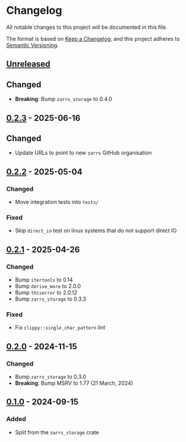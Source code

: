 # Changelog

All notable changes to this project will be documented in this file.

The format is based on [Keep a Changelog](https://keepachangelog.com/en/1.0.0/),
and this project adheres to [Semantic Versioning](https://semver.org/spec/v2.0.0.html).

## [Unreleased]

## Changed
- **Breaking**: Bump `zarrs_storage` to 0.4.0

## [0.2.3] - 2025-06-16

## Changed
- Update URLs to point to new `zarrs` GitHub organisation

## [0.2.2] - 2025-05-04

### Changed
- Move integration tests into `tests/`

### Fixed
- Skip `direct_io` test on linux systems that do not support direct IO

## [0.2.1] - 2025-04-26

### Changed
- Bump `itertools` to 0.14
- Bump `derive_more` to 2.0.0
- Bump `thiserror` to 2.0.12
- Bump `zarrs_storage` to 0.3.3

### Fixed
- Fix `clippy::single_char_pattern` lint

## [0.2.0] - 2024-11-15

### Changed
 - Bump `zarrs_storage` to 0.3.0
 - **Breaking**: Bump MSRV to 1.77 (21 March, 2024)

## [0.1.0] - 2024-09-15

### Added
 - Split from the `zarrs_storage` crate

[unreleased]: https://github.com/zarrs/zarrs/compare/zarrs_filesystem-v0.2.3...HEAD
[0.2.3]: https://github.com/LDeakin/zarrs/releases/tag/zarrs_filesystem-v0.2.3
[0.2.2]: https://github.com/LDeakin/zarrs/releases/tag/zarrs_filesystem-v0.2.2
[0.2.1]: https://github.com/LDeakin/zarrs/releases/tag/zarrs_filesystem-v0.2.1
[0.2.0]: https://github.com/LDeakin/zarrs/releases/tag/zarrs_filesystem-v0.2.0
[0.1.0]: https://github.com/LDeakin/zarrs/releases/tag/zarrs_filesystem-v0.1.0
